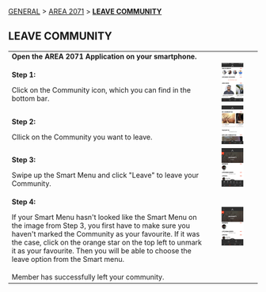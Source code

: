 [GENERAL](/WIKI_README.md) > [AREA 2071](AREA/README.md) > **[LEAVE COMMUNITY](AREA/leavecommunity.md)**

## LEAVE COMMUNITY <br>

<table>
  <thead>
  </thead>
  <tbody>
    <tr>
      <tr><td colspan="3"><b>Open the AREA 2071 Application on your smartphone.</b></td>
    </tr>
    <tr>
    <td style="text-align: left"><p><b>Step 1:</b></p>Click on the Community icon, which you can find in the bottom bar.</td>
    <td style="text-align: center"><img src="leavecommunity01.png"{ width=50% } alt="Leave Community Step 1"></td>
    </tr>
    <tr>
    <td style="text-align: left"><p><b>Step 2:</b></p>Cllick on the Community you want to leave.</td>
    <td style="text-align: center"><img src="leavecommunity04.jpg"{ width=50% } alt="Leave Community Step 2"></td>
    </tr>
    <tr>
    <td style="text-align: left"><p><b>Step 3:</b></p>Swipe up the Smart Menu and click "Leave" to leave your Community.</td>
    <td style="text-align: center"><img src="leavecommunity02.JPG"{ width=50% } alt="Leave Community Step 3"></td>
    </tr>
    <tr>
    <td style="text-align: left"><p><b>Step 4:</b></p>If your Smart Menu hasn't looked like the Smart Menu on the image from Step 3, you first have to make sure you haven't marked the Community as your favourite. If it was the case, click on the orange star on the top left to unmark it as your favourite. Then you will be able to choose the leave option from the Smart menu.</td>
    <td style="text-align: center"><img src="leavecommunity03.JPG"{ width=50% } alt="Leave Community Step 4"></td>
    </tr>
    <tr>
    <td style="text-align: left"><p><b></b></p>Member has successfully left your community.</td>
    </tr>
    </tbody>
</table>
